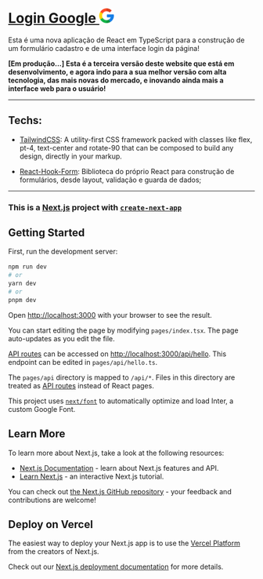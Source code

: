 # [Login Google <img height="30px" src="https://github.com/JoaoIto/LoginForm-Google/blob/develop/public/google.png?raw=true">](https://google-form-m5cfa9cyt-joaoito.vercel.app/)

Esta é uma nova aplicação de React em TypeScript para a construção de um formulário cadastro e de uma interface login da página!

**[Em produção...] Esta é a terceira versão deste website que está em desenvolvimento, e agora indo para a sua melhor versão com alta tecnologia, das mais novas do mercado, e inovando ainda mais a interface web para o usuário!**

---

## Techs:

- [TailwindCSS](https://tailwindcss.com/): A utility-first CSS framework packed with classes like flex, pt-4, text-center and rotate-90 that can be composed to build any design, directly in your markup.

- [React-Hook-Form](https://react-hook-form.com/): Biblioteca do próprio React para construção de formulários, desde layout, validação e guarda de dados;

---
### This is a [Next.js](https://nextjs.org/) project  with [`create-next-app`](https://github.com/vercel/next.js/tree/canary/packages/create-next-app)

## Getting Started

First, run the development server:

```bash
npm run dev
# or
yarn dev
# or
pnpm dev
```

Open [http://localhost:3000](http://localhost:3000) with your browser to see the result.

You can start editing the page by modifying `pages/index.tsx`. The page auto-updates as you edit the file.

[API routes](https://nextjs.org/docs/api-routes/introduction) can be accessed on [http://localhost:3000/api/hello](http://localhost:3000/api/hello). This endpoint can be edited in `pages/api/hello.ts`.

The `pages/api` directory is mapped to `/api/*`. Files in this directory are treated as [API routes](https://nextjs.org/docs/api-routes/introduction) instead of React pages.

This project uses [`next/font`](https://nextjs.org/docs/basic-features/font-optimization) to automatically optimize and load Inter, a custom Google Font.

## Learn More

To learn more about Next.js, take a look at the following resources:

- [Next.js Documentation](https://nextjs.org/docs) - learn about Next.js features and API.
- [Learn Next.js](https://nextjs.org/learn) - an interactive Next.js tutorial.

You can check out [the Next.js GitHub repository](https://github.com/vercel/next.js/) - your feedback and contributions are welcome!

## Deploy on Vercel

The easiest way to deploy your Next.js app is to use the [Vercel Platform](https://vercel.com/new?utm_medium=default-template&filter=next.js&utm_source=create-next-app&utm_campaign=create-next-app-readme) from the creators of Next.js.

Check out our [Next.js deployment documentation](https://nextjs.org/docs/deployment) for more details.
